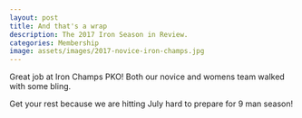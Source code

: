 ```yaml
---
layout: post
title: And that's a wrap
description: The 2017 Iron Season in Review.
categories: Membership
image: assets/images/2017-novice-iron-champs.jpg
---
```


Great job at Iron Champs PKO! Both our novice and womens team walked with some bling. 

Get your rest because we are hitting July hard to prepare for 9 man season!